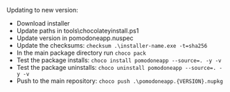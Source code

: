 Updating to new version:
 - Download installer
 - Update paths in tools\chocolateyinstall.ps1
 - Update version in pomodoneapp.nuspec
 - Update the checksums: `checksum .\installer-name.exe -t=sha256`
 - In the main package directory run `choco pack`
 - Test the package installs: `choco install pomodoneapp --source=. -y -v`
 - Test the package uninstalls: `choco uninstall pomodoneapp --source=. -y -v`
 - Push to the main repository: `choco push .\pomodoneapp.{VERSION}.nupkg`
